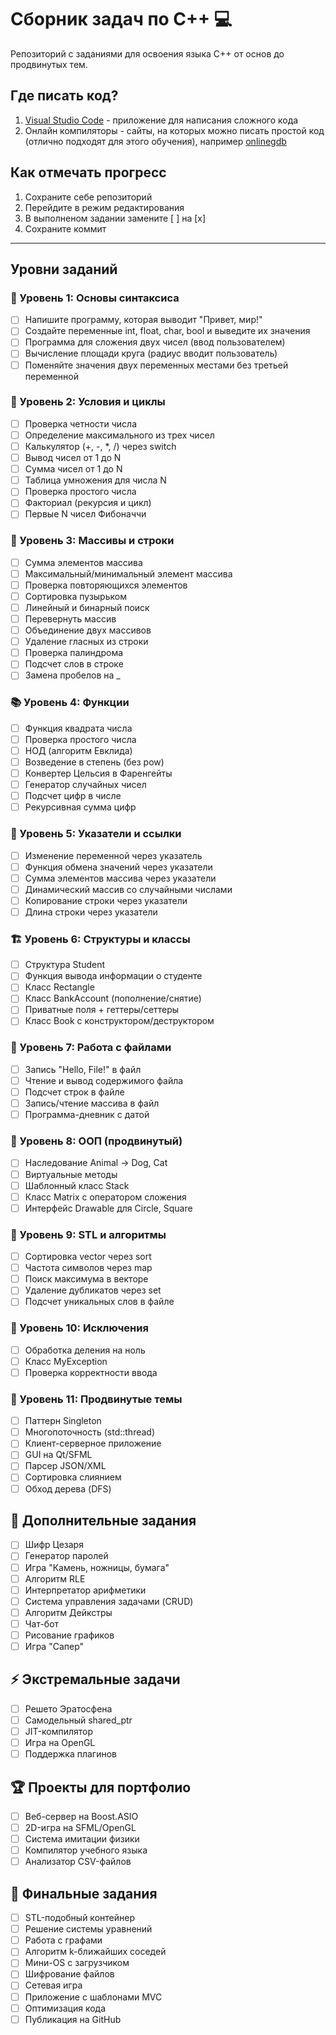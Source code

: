 # Сборник задач по C++ 💻

Репозиторий с заданиями для освоения языка C++ от основ до продвинутых тем.  

## Где писать код?
1. [Visual Studio Code](https://code.visualstudio.com/) - приложение для написания сложного кода
2. Онлайн компиляторы - сайты, на которых можно писать простой код (отлично подходят для этого обучения), например [onlinegdb](https://www.onlinegdb.com/online_c++_compiler)

## Как отмечать прогресс
1. Сохраните себе репозиторий
2. Перейдите в режим редактирования
3. В выполненом задании замените [ ] на [x]
4. Сохраните коммит

---

## Уровни заданий

### 🌱 Уровень 1: Основы синтаксиса
- [ ] Напишите программу, которая выводит "Привет, мир!"
- [ ] Создайте переменные int, float, char, bool и выведите их значения
- [ ] Программа для сложения двух чисел (ввод пользователем)
- [ ] Вычисление площади круга (радиус вводит пользователь)
- [ ] Поменяйте значения двух переменных местами без третьей переменной

### 🔄 Уровень 2: Условия и циклы
- [ ] Проверка четности числа
- [ ] Определение максимального из трех чисел
- [ ] Калькулятор (+, -, *, /) через switch
- [ ] Вывод чисел от 1 до N
- [ ] Сумма чисел от 1 до N
- [ ] Таблица умножения для числа N
- [ ] Проверка простого числа
- [ ] Факториал (рекурсия и цикл)
- [ ] Первые N чисел Фибоначчи

### 🧩 Уровень 3: Массивы и строки
- [ ] Сумма элементов массива
- [ ] Максимальный/минимальный элемент массива
- [ ] Проверка повторяющихся элементов
- [ ] Сортировка пузырьком
- [ ] Линейный и бинарный поиск
- [ ] Перевернуть массив
- [ ] Объединение двух массивов
- [ ] Удаление гласных из строки
- [ ] Проверка палиндрома
- [ ] Подсчет слов в строке
- [ ] Замена пробелов на _

### 📚 Уровень 4: Функции
- [ ] Функция квадрата числа
- [ ] Проверка простого числа
- [ ] НОД (алгоритм Евклида)
- [ ] Возведение в степень (без pow)
- [ ] Конвертер Цельсия в Фаренгейты
- [ ] Генератор случайных чисел
- [ ] Подсчет цифр в числе
- [ ] Рекурсивная сумма цифр

### 🎯 Уровень 5: Указатели и ссылки
- [ ] Изменение переменной через указатель
- [ ] Функция обмена значений через указатели
- [ ] Сумма элементов массива через указатели
- [ ] Динамический массив со случайными числами
- [ ] Копирование строки через указатели
- [ ] Длина строки через указатели

### 🏗️ Уровень 6: Структуры и классы
- [ ] Структура Student
- [ ] Функция вывода информации о студенте
- [ ] Класс Rectangle
- [ ] Класс BankAccount (пополнение/снятие)
- [ ] Приватные поля + геттеры/сеттеры
- [ ] Класс Book с конструктором/деструктором

### 📂 Уровень 7: Работа с файлами
- [ ] Запись "Hello, File!" в файл
- [ ] Чтение и вывод содержимого файла
- [ ] Подсчет строк в файле
- [ ] Запись/чтение массива в файл
- [ ] Программа-дневник с датой

### 🧠 Уровень 8: ООП (продвинутый)
- [ ] Наследование Animal → Dog, Cat
- [ ] Виртуальные методы
- [ ] Шаблонный класс Stack
- [ ] Класс Matrix с оператором сложения
- [ ] Интерфейс Drawable для Circle, Square

### 🔧 Уровень 9: STL и алгоритмы
- [ ] Сортировка vector через sort
- [ ] Частота символов через map
- [ ] Поиск максимума в векторе
- [ ] Удаление дубликатов через set
- [ ] Подсчет уникальных слов в файле

### 🚨 Уровень 10: Исключения
- [ ] Обработка деления на ноль
- [ ] Класс MyException
- [ ] Проверка корректности ввода

### 🚀 Уровень 11: Продвинутые темы
- [ ] Паттерн Singleton
- [ ] Многопоточность (std::thread)
- [ ] Клиент-серверное приложение
- [ ] GUI на Qt/SFML
- [ ] Парсер JSON/XML
- [ ] Сортировка слиянием
- [ ] Обход дерева (DFS)

## 🎲 Дополнительные задания
- [ ] Шифр Цезаря
- [ ] Генератор паролей
- [ ] Игра "Камень, ножницы, бумага"
- [ ] Алгоритм RLE
- [ ] Интерпретатор арифметики
- [ ] Система управления задачами (CRUD)
- [ ] Алгоритм Дейкстры
- [ ] Чат-бот
- [ ] Рисование графиков
- [ ] Игра "Сапер"

## ⚡ Экстремальные задачи
- [ ] Решето Эратосфена
- [ ] Самодельный shared_ptr
- [ ] JIT-компилятор
- [ ] Игра на OpenGL
- [ ] Поддержка плагинов

## 🏆 Проекты для портфолио
- [ ] Веб-сервер на Boost.ASIO
- [ ] 2D-игра на SFML/OpenGL
- [ ] Система имитации физики
- [ ] Компилятор учебного языка
- [ ] Анализатор CSV-файлов

## 🏁 Финальные задания
- [ ] STL-подобный контейнер
- [ ] Решение системы уравнений
- [ ] Работа с графами
- [ ] Алгоритм k-ближайших соседей
- [ ] Мини-OS с загрузчиком
- [ ] Шифрование файлов
- [ ] Сетевая игра
- [ ] Приложение с шаблонами MVC
- [ ] Оптимизация кода
- [ ] Публикация на GitHub
